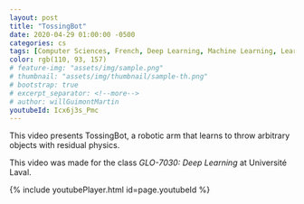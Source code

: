 ```yaml
---
layout: post
title: "TossingBot"
date: 2020-04-29 01:00:00 -0500
categories: cs
tags: [Computer Sciences, French, Deep Learning, Machine Learning, Learning]
color: rgb(110, 93, 157)
# feature-img: "assets/img/sample.png"
# thumbnail: "assets/img/thumbnail/sample-th.png"
# bootstrap: true
# excerpt_separator: <!--more-->
# author: willGuimontMartin
youtubeId: Icx6j3s_Pmc
---
```

This video presents TossingBot, a robotic arm that learns to throw arbitrary objects with residual physics.

This video was made for the class *GLO-7030: Deep Learning* at Université Laval.

{% include youtubePlayer.html id=page.youtubeId %}

